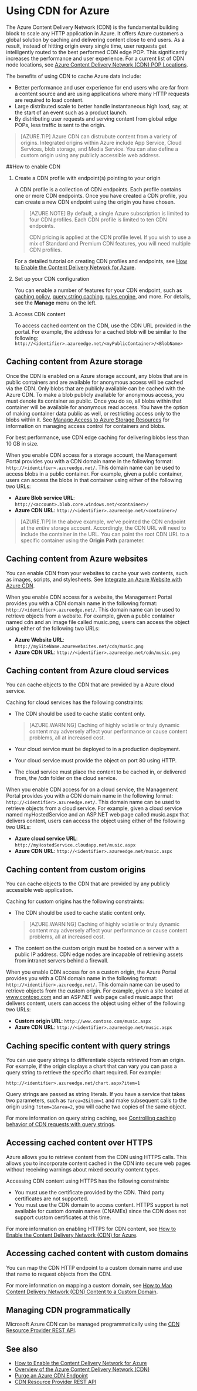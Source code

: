 <properties
	pageTitle="How to use CDN | Microsoft Azure"
	description="Learn how to use the Azure Content Delivery Network (CDN) to deliver high-bandwidth content by caching blobs and static content."
	services="cdn"
	documentationCenter=".net"
	authors="camsoper"
	manager="erikre"
	editor=""/>

<tags
	ms.service="cdn"
	ms.workload="tbd"
	ms.tgt_pltfrm="na"
	ms.devlang="na"
	ms.topic="get-started-article"
	ms.date="02/25/2016"
	ms.author="casoper"/>


# Using CDN for Azure

The Azure Content Delivery Network (CDN) is the fundamental building block to scale any HTTP application in Azure. It offers Azure customers a global solution by caching and delivering content close to end users. As a result, instead of hitting origin every single time, user requests get intelligently routed to the best performed CDN edge POP. This significantly increases the performance and user experience. For a current list of
CDN node locations, see [Azure Content Delivery Network (CDN) POP Locations](cdn-pop-locations.md).

The benefits of using CDN to cache Azure data include:

- Better performance and user experience for end users who are far from a content source and are using applications where many HTTP requests are required to load content.
- Large distributed scale to better handle instantaneous high load, say, at the start of an event such as a product launch.
- By distributing user requests and serving content from global edge POPs, less traffic is sent to the origin.

>[AZURE.TIP] Azure CDN can distrubute content from a variety of origins.  Integrated origins within Azure include App Service, Cloud Services, blob storage, and Media Service.  You can also define a custom origin using any publicly accessible web address.

##How to enable CDN

1. Create a CDN profile with endpoint(s) pointing to your origin

	A CDN profile is a collection of CDN endpoints.  Each profile contains one or more CDN endpoints.  Once you have created a CDN profile, you can create a new CDN endpoint using the origin you have chosen.

	>[AZURE.NOTE] By default, a single Azure subscription is limited to four CDN profiles.  Each CDN profile is limited to ten CDN endpoints.
	>
	> CDN pricing is applied at the CDN profile level.  If you wish to use a mix of Standard and Premium CDN features, you will need multiple CDN profiles.

	For a detailed tutorial on creating CDN profiles and endpoints, see [How to Enable the Content Delivery Network for Azure](cdn-create-new-endpoint.md).   

2. Set up your CDN configuration

	You can enable a number of features for your CDN endpoint, such as [caching policy](cdn-caching-policy.md), [query string caching](cdn-query-string.md), [rules engine](cdn-rules-engine.md), and more.  For details, see the **Manage** menu on the left.  

3. Access CDN content

	To access cached content on the CDN, use the CDN URL provided in the portal. For example, the address for a cached blob will be similar to the following: `http://<identifier>.azureedge.net/<myPublicContainer>/<BlobName>`

## Caching content from Azure storage

Once the CDN is enabled on a Azure storage account, any blobs that are in public containers and are available for anonymous access will be cached via the CDN. Only blobs that are publicly available can be cached with the Azure CDN. To make a blob publicly available for anonymous access, you must denote its container as public. Once you do so, all blobs within that container will be available for anonymous read access. You have the option of making container data public as well, or restricting access only to the blobs within it. See [Manage Access to Azure Storage Resources](../storage/storage-manage-access-to-resources.md) for information on managing access control for containers and blobs.

For best performance, use CDN edge caching for delivering blobs less than 10 GB in size.

When you enable CDN access for a storage account, the Management Portal provides you with a CDN domain name in the following format: `http://<identifier>.azureedge.net/`. This domain name can be used to access blobs in a public container. For example, given a public container, users can access the blobs in that container using either of the following two URLs:

- **Azure Blob service URL**: `http://<account>.blob.core.windows.net/<container>/`
- **Azure CDN URL**: `http://<identifier>.azureedge.net/<container>/`

> [AZURE.TIP] In the above example, we've pointed the CDN endpoint at the *entire* storage account. Accordingly, the CDN URL will need to include the container in the URL.  You can point the root CDN URL to a specific container using the **Origin Path** parameter.

## Caching content from Azure websites

You can enable CDN from your websites to cache your web contents, such as images, scripts, and stylesheets. See [Integrate an Azure Website with Azure CDN](../app-service-web/cdn-websites-with-cdn.md).

When you enable CDN access for a website, the Management Portal provides you with a CDN domain name in the following format: `http://<identifier>.azureedge.net/`. This domain name can be used to retrieve objects from a website. For example, given a public container named cdn and an image file called music.png, users can access the object using either of the following two URLs:

- **Azure Website URL**: `http://mySiteName.azurewebsites.net/cdn/music.png`
- **Azure CDN URL**: `http://<identifier>.azureedge.net/cdn/music.png`

## Caching content from Azure cloud services

You can cache objects to the CDN that are provided by a Azure cloud service.

Caching for cloud services has the following constraints:


- The CDN should be used to cache static content only.

	>[AZURE.WARNING] Caching of highly volatile or truly dynamic content may adversely affect your performance or cause content problems, all at increased cost.
- Your cloud service must be deployed to in a production deployment.
- Your cloud service must provide the object on port 80 using HTTP.
- The cloud service must place the content to be cached in, or delivered from, the /cdn folder on the cloud service.

When you enable CDN access for on a cloud service, the Management Portal provides you with a CDN domain name in the following format: `http://<identifier>.azureedge.net/`. This domain name can be used to retrieve objects from a cloud service. For example, given a cloud service named myHostedService and an ASP.NET web page called music.aspx that delivers content, users can access the object using either of the following two URLs:


- **Azure cloud service URL**: `http://myHostedService.cloudapp.net/music.aspx`
- **Azure CDN URL**: `http://<identifier>.azureedge.net/music.aspx`

## Caching content from custom origins

You can cache objects to the CDN that are provided by any publicly accessible web application.

Caching for custom origins has the following constraints:

- The CDN should be used to cache static content only.

	>[AZURE.WARNING] Caching of highly volatile or truly dynamic content may adversely affect your performance or cause content problems, all at increased cost.
- The content on the custom origin must be hosted on a server with a public IP address.  CDN edge nodes are incapable of retrieving assets from intranet servers behind a firewall.

When you enable CDN access for on a custom origin, the Azure Portal provides you with a CDN domain name in the following format: `http://<identifier>.azureedge.net/`. This domain name can be used to retrieve objects from the custom origin. For example, given a site located at www.contoso.com and an ASP.NET web page called music.aspx that delivers content, users can access the object using either of the following two URLs:


- **Custom origin URL**: `http://www.contoso.com/music.aspx`
- **Azure CDN URL**: `http://<identifier>.azureedge.net/music.aspx`

## Caching specific content with query strings

You can use query strings to differentiate objects retrieved from an origin. For example, if the origin displays a chart that can vary you can pass a query string to retrieve the specific chart required. For example:

`http://<identifier>.azureedge.net/chart.aspx?item=1`

Query strings are passed as string literals. If you have a service that takes two parameters, such as `?area=2&item=1` and make subsequent calls to the origin using `?item=1&area=2`, you will cache two copies of the same object.

For more information on query string caching, see [Controlling caching behavior of CDN requests with query strings](cdn-query-string.md).

## Accessing cached content over HTTPS

Azure allows you to retrieve content from the CDN using HTTPS calls. This allows you to incorporate content cached in the CDN into secure web pages without receiving warnings about mixed security content types.

Accessing CDN content using HTTPS has the following constraints:


- You must use the certificate provided by the CDN. Third party certificates are not supported.
- You must use the CDN domain to access content. HTTPS support is not available for custom domain names (CNAMEs) since the CDN does not support custom certificates at this time.

For more information on enabling HTTPS for CDN content, see [How to Enable the Content Delivery Network (CDN) for Azure](cdn-create-new-endpoint.md).


## Accessing cached content with custom domains

You can map the CDN HTTP endpoint to a custom domain name and use that name to request objects from the CDN.

For more information on mapping a custom domain, see [How to Map Content Delivery Network (CDN) Content to a Custom Domain](cdn-map-content-to-custom-domain.md).

## Managing CDN programmatically

Microsoft Azure CDN can be managed programmatically using the [CDN Resource Provider REST API](https://msdn.microsoft.com/library/mt634456.aspx).


## See also

- [How to Enable the Content Delivery Network for Azure](cdn-create-new-endpoint.md)
- [Overview of the Azure Content Delivery Network (CDN)](cdn-overview.md)
- [Purge an Azure CDN Endpoint](cdn-purge-endpoint.md)
- [CDN Resource Provider REST API](https://msdn.microsoft.com/library/mt634456.aspx)

